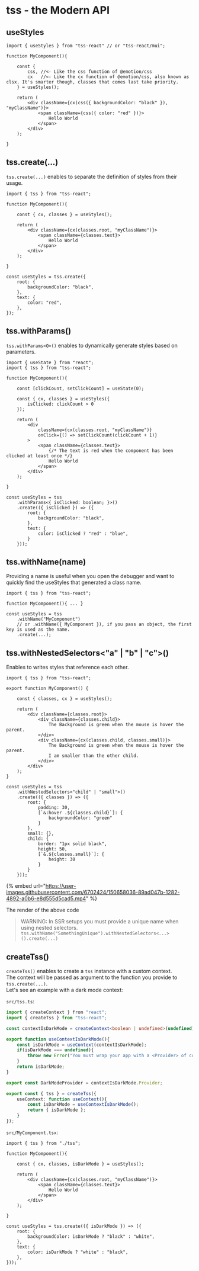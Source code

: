 # tss - the Modern API

## useStyles

```tsx
import { useStyles } from "tss-react" // or "tss-react/mui";

function MyComponent(){

    const { 
        css, //<- Like the css function of @emotion/css
        cx   //<- Like the cx function of @emotion/css, also known as clsx. It's smarter though, classes that comes last take priority.
    } = useStyles();

    return (
        <div className={cx(css({ backgroundColor: "black" }), "myClassName")}>
            <span className={css({ color: "red" })}>
                Hello World
            </span>
        </div>
    );

}
```

## tss.create(...)

`tss.create(...)` enables to separate the definition of styles from their usage.

```tsx
import { tss } from "tss-react";

function MyComponent(){

    const { cx, classes } = useStyles();

    return (
        <div className={cx(classes.root, "myClassName")}>
            <span className={classes.text}>
                Hello World
            </span>
        </div>
    );

}

const useStyles = tss.create({
    root: {
        backgroundColor: "black",
    },
    text: {
        color: "red",
    },
});
```

## tss.withParams()

`tss.withParams<O>()` enables to dynamically generate styles based on parameters.

```tsx
import { useState } from "react";
import { tss } from "tss-react";

function MyComponent(){

    const [clickCount, setClickCount] = useState(0);

    const { cx, classes } = useStyles({ 
        isClicked: clickCount > 0
    });

    return (
        <div 
            className={cx(classes.root, "myClassName")}
            onClick={() => setClickCount(clickCount + 1)}
        >
            <span className={classes.text}>
                {/* The text is red when the component has been clicked at least once */}
                Hello World
            </span>
        </div>
    );

}

const useStyles = tss
    .withParams<{ isClicked: boolean; }>()
    .create(({ isClicked }) => ({
        root: {
            backgroundColor: "black",
        },
        text: {
            color: isClicked ? "red" : "blue",
        }
    }));
```

## tss.withName(name)

Providing a name is useful when you open the debugger and want to quickly find the useStyles that generated a class name.

```tsx
import { tss } from "tss-react";

function MyComponent(){ ... }

const useStyles = tss
    .withName("MyComponent")
    // or .withName({ MyComponent }), if you pass an object, the first key is used as the name.
    .create(...);
```

## tss.withNestedSelectors<"a" | "b" | "c">()

Enables to writes styles that reference each other.

```tsx
import { tss } from "tss-react";

export function MyComponent() {

    const { classes, cx } = useStyles();

    return (
        <div className={classes.root}>
            <div className={classes.child}>
                The Background is green when the mouse is hover the parent.
            </div>
            <div className={cx(classes.child, classes.small)}>
                The Background is green when the mouse is hover the parent.
                I am smaller than the other child.
            </div>
        </div>
    );
}

const useStyles = tss
    .withNestedSelectors<"child" | "small">()
    .create(({ classes }) => ({
        root: {
            padding: 30,
            [`&:hover .${classes.child}`]: {
                backgroundColor: "green"
            }
        },
        small: {},
        child: {
            border: "1px solid black",
            height: 50,
            [`&.${classes.small}`]: {
                height: 30
            }
        }
    }));
```

{% embed url="https://user-images.githubusercontent.com/6702424/150658036-89ad047b-1282-4892-a0b6-e8d555d5cad5.mp4" %}

The render of the above code

> WARNING: In SSR setups you must provide a unique name when using nested selectors. `tss.withName("SomethingUnique").withNestedSelectors<...>().create(...)`

## createTss()

`createTss()` enables to create a `tss` instance with a custom context.\
The context will be passed as argument to the function you provide to `tss.create(...)`.\
Let's see an example with a dark mode context:

`src/tss.ts`:

```ts
import { createContext } from "react";
import { createTss } from "tss-react";

const contextIsDarkMode = createContext<boolean | undefined>(undefined);

export function useContextIsDarkMode(){
    const isDarkMode = useContext(contextIsDarkMode);
    if(isDarkMode === undefined){
        throw new Error("You must wrap your app with a <Provider> of contextIsDarkMode");
    }
    return isDarkMode;
}

export const DarkModeProvider = contextIsDarkMode.Provider;

export const { tss } = createTss({
    useContext: function useContext(){
        const isDarkMode = useContextIsDarkMode();
        return { isDarkMode };
    }
});
```

`src/MyComponent.tsx`:

```tsx
import { tss } from "./tss";

function MyComponent(){

    const { cx, classes, isDarkMode } = useStyles();

    return (
        <div className={cx(classes.root, "myClassName")}>
            <span className={classes.text}>
                Hello World
            </span>
        </div>
    );

}

const useStyles = tss.create(({ isDarkMode }) => ({
    root: {
        backgroundColor: isDarkMode ? "black" : "white",
    },
    text: {
        color: isDarkMode ? "white" : "black",
    },
}));
```

